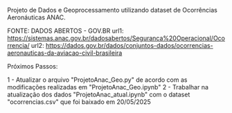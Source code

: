 Projeto de Dados e Geoprocessamento utilizando dataset de Ocorrências Aeronáuticas ANAC.

FONTE: DADOS ABERTOS - GOV.BR
url1: https://sistemas.anac.gov.br/dadosabertos/Seguranca%20Operacional/Ocorrencia/
url2: https://dados.gov.br/dados/conjuntos-dados/ocorrencias-aeronauticas-da-aviacao-civil-brasileira

Próximos Passos:

1 - Atualizar o arquivo "ProjetoAnac_Geo.py" de acordo com as modificações realizadas em "ProjetoAnac_Geo.ipynb"
2 - Trabalhar na atualização dos dados "ProjetoAnac_atual.ipynb" com o dataset "ocorrencias.csv" que foi baixado em 20/05/2025